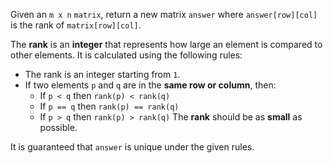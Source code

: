 Given an `m x n` `matrix`, return a new matrix `answer` where `answer[row][col]` is the rank of `matrix[row][col]`.

The **rank** is an **integer** that represents how large an element is compared to other elements. It is calculated using the following rules:

- The rank is an integer starting from `1`.
- If two elements `p` and `q` are in the **same row or column**, then:
  + If `p < q` then `rank(p) < rank(q)`
  + If `p == q` then `rank(p) == rank(q)`
  + If `p > q` then `rank(p) > rank(q)`
The **rank** should be as **small** as possible.

It is guaranteed that `answer` is unique under the given rules.